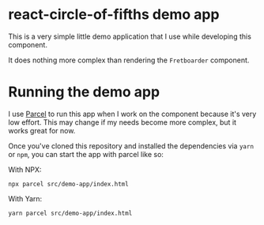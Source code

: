 # react-circle-of-fifths demo app

This is a very simple little demo application that I use while developing this component.

It does nothing more complex than rendering the `Fretboarder` component.

# Running the demo app

I use [Parcel](https://parceljs.org/) to run this app when I work on the component because it's very low effort. This may change if my needs become more complex, but it works great for now.

Once you've cloned this repository and installed the dependencies via `yarn` or `npm`, you can start the app with parcel like so:

With NPX:
```
npx parcel src/demo-app/index.html
```

With Yarn:
```
yarn parcel src/demo-app/index.html
```
